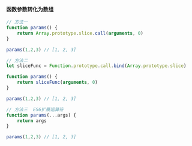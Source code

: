 #### 函数参数转化为数组

```javascript
// 方法一
function params() {
    return Array.prototype.slice.call(arguments, 0)
}

params(1,2,3) // [1, 2, 3]
```

```javascript
// 方法二
let sliceFunc = Function.prototype.call.bind(Array.prototype.slice)

function params() {
    return sliceFunc(arguments, 0)
}

params(1,2,3) // [1, 2, 3]

```

```javascript
// 方法三  ES6扩展运算符
function params(...args) {
    return args
}

params(1,2,3) // [1, 2, 3]
```
